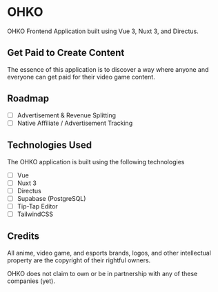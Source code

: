 # OHKO

OHKO Frontend Application built using Vue 3, Nuxt 3, and Directus.

## Get Paid to Create Content

The essence of this application is to discover a way where anyone and everyone can get paid for their video game content.

## Roadmap

- [ ] Advertisement & Revenue Splitting
- [ ] Native Affiliate / Advertisement Tracking

## Technologies Used
The OHKO application is built using the following technologies

- [ ] Vue
- [ ] Nuxt 3
- [ ] Directus
- [ ] Supabase (PostgreSQL)
- [ ] Tip-Tap Editor
- [ ] TailwindCSS

## Credits
All anime, video game, and esports brands, logos, and other intellectual property are the copyright of their rightful owners. 

OHKO does not claim to own or be in partnership with any of these companies (yet).
